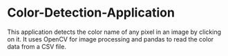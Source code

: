 # Color-Detection-Application
This application detects the color name of any pixel in an image by clicking on it. It uses OpenCV for image processing and pandas to read the color data from a CSV file.
